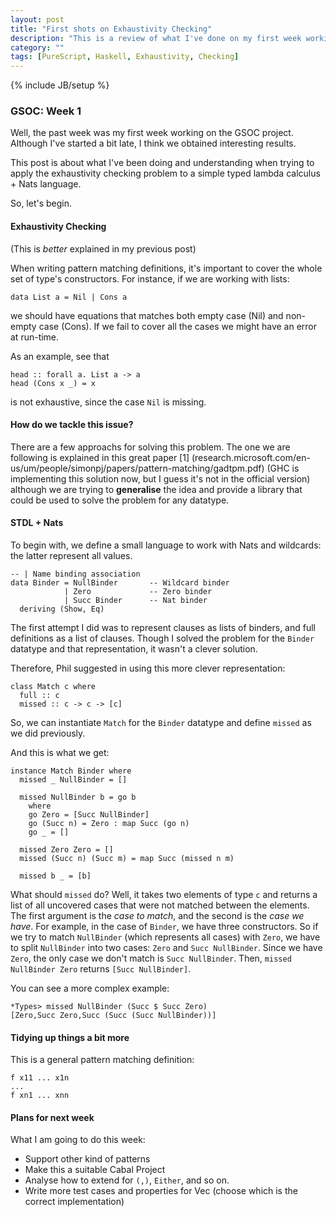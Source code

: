 ```yaml
---
layout: post
title: "First shots on Exhaustivity Checking"
description: "This is a review of what I've done on my first week working on GSOC"
category: ""
tags: [PureScript, Haskell, Exhaustivity, Checking]
---
```

{% include JB/setup %}
### GSOC: Week 1
Well, the past week was my first week working on the GSOC project. Although I've started a bit late, I think we obtained interesting results.

This post is about what I've been doing and understanding when trying to apply the exhaustivity checking problem to a simple typed lambda calculus + Nats language.

So, let's begin.

#### Exhaustivity Checking

(This is *better* explained in my previous post)

When writing pattern matching definitions, it's important to cover the whole set of type's constructors. For instance, if we are working with lists:

```
data List a = Nil | Cons a
```

we should have equations that matches both empty case (Nil) and non-empty case (Cons). If we fail to cover all the cases we might have an error at run-time.

As an example, see that

```
head :: forall a. List a -> a
head (Cons x _) = x 
```

is not exhaustive, since the case `Nil` is missing.

#### How do we tackle this issue?

There are a few approachs for solving this problem. The one we are following is explained in this great paper [1] (research.microsoft.com/en-us/um/people/simonpj/papers/pattern-matching/gadtpm.pdf) (GHC is implementing this solution now, but I guess it's not in the official version) although we are trying to **generalise** the idea and provide a library that could be used to solve the problem for any datatype.

#### STDL + Nats

To begin with, we define a small language to work with Nats and wildcards: the latter represent all values.

```
-- | Name binding association
data Binder = NullBinder       -- Wildcard binder
            | Zero             -- Zero binder
            | Succ Binder      -- Nat binder
  deriving (Show, Eq)

```

The first attempt I did was to represent clauses as lists of binders, and full definitions as a list of clauses. Though I solved the problem for the `Binder` datatype and that representation, it wasn't a clever solution.

Therefore, Phil suggested in using this more clever representation:

```
class Match c where
  full :: c
  missed :: c -> c -> [c]

```

So, we can instantiate `Match` for the `Binder` datatype and define `missed` as we did previously.

And this is what we get:

```
instance Match Binder where
  missed _ NullBinder = []

  missed NullBinder b = go b
    where
    go Zero = [Succ NullBinder]
    go (Succ n) = Zero : map Succ (go n)
    go _ = []

  missed Zero Zero = []
  missed (Succ n) (Succ m) = map Succ (missed n m)

  missed b _ = [b]
```

What should `missed` do? Well, it takes two elements of type `c` and returns a list of all uncovered cases that were not matched between the elements. The first argument is the *case to match*, and the second is the *case we have*.
For example, in the case of `Binder`, we have three constructors. So if we try to match `NullBinder` (which represents all cases) with `Zero`, we have to split `NullBinder` into two cases: `Zero` and `Succ NullBinder`. Since we have `Zero`, the only case we don't match is `Succ NullBinder`. Then, `missed NullBinder Zero` returns `[Succ NullBinder]`.

You can see a more complex example:

```
*Types> missed NullBinder (Succ $ Succ Zero)
[Zero,Succ Zero,Succ (Succ (Succ NullBinder))]
```

#### Tidying up things a bit more

This is a general pattern matching definition:

```
f x11 ... x1n
...
f xn1 ... xnn
```




#### Plans for next week

What I am going to do this week:
  * Support other kind of patterns
  * Make this a suitable Cabal Project
  * Analyse how to extend for `(,)`, `Either`, and so on.
  * Write more test cases and properties for Vec (choose which is the correct implementation)
